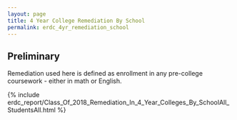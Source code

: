 ```yaml
---
layout: page
title: 4 Year College Remediation By School
permalink: erdc_4yr_remediation_school
---
```


## Preliminary

Remediation used here is defined as enrollment in any pre-college coursework - either in math or English.

{% include erdc_report/Class_Of_2018_Remediation_In_4_Year_Colleges_By_SchoolAll_StudentsAll.html %}

